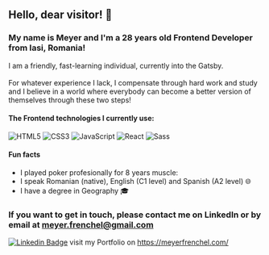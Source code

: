 ## Hello, dear visitor! 👋

### My name is Meyer and I'm a 28 years old Frontend Developer from Iasi, Romania!

I am a friendly, fast-learning individual, currently into the Gatsby.<br><br> For whatever experience I lack, I compensate through hard work and study and I believe in a world where everybody can become a better version of themselves through these two steps!

#### The Frontend technologies I currently use:
![HTML5](https://img.shields.io/badge/-HTML5-%23E44D27?style=flat-square&logo=html5&logoColor=ffffff)
![CSS3](https://img.shields.io/badge/-CSS3-%231572B6?style=flat-square&logo=css3)
![JavaScript](https://img.shields.io/badge/-JavaScript-black?style=flat-square&logo=javascript)
![React](https://img.shields.io/badge/-React-%23282C34?style=flat-square&logo=react)
![Sass](https://img.shields.io/badge/-Sass-%23CC6699?style=flat-square&logo=sass&logoColor=ffffff)


#### Fun facts
- I played poker profesionally for 8 years muscle:
- I speak Romanian (native), English (C1 level) and Spanish (A2 level) :globe_with_meridians:
- I have a degree in Geography :mortar_board:

### If you want to get in touch, please contact me on LinkedIn or by email at meyer.frenchel@gmail.com

[![Linkedin Badge](https://img.shields.io/badge/-LinkedIn-blue?style=flat-square&logo=Linkedin&logoColor=white&link=https://https://www.linkedin.com/in/meyer-frenchel-5bb7191ab/)](https://www.linkedin.com/in/meyer-frenchel-5bb7191ab//)
visit my Portfolio on https://meyerfrenchel.com/
